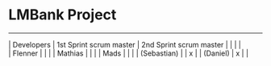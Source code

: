 # LMBank Project
___

| Developers    | 1st Sprint scrum master  | 2nd Sprint scrum master  |
|               |                          |                          
| Flenner       |                          |                          |
| Mathias       |                          |                          |
| Mads          |                          |                          |
| (Sebastian)   |                          |             x            |
| (Daniel)      |            x             |                          |